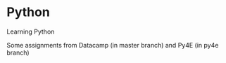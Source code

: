 # Python
Learning Python

Some assignments from Datacamp (in master branch) and Py4E (in py4e branch)

